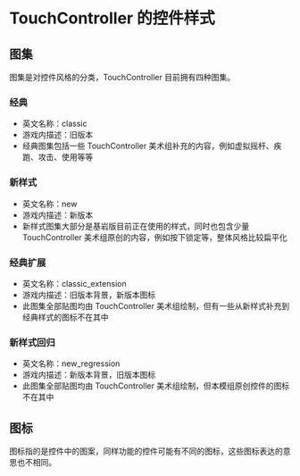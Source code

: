 # TouchController 的控件样式

## 图集

图集是对控件风格的分类，TouchController 目前拥有四种图集。

### 经典

- 英文名称：classic
- 游戏内描述：旧版本
- 经典图集包括一些 TouchController 美术组补充的内容，例如虚拟摇杆、疾跑、攻击、使用等等

### 新样式

- 英文名称：new
- 游戏内描述：新版本
- 新样式图集大部分是基岩版目前正在使用的样式，同时也包含少量 TouchController 美术组原创的内容，例如按下锁定等，整体风格比较扁平化

### 经典扩展

- 英文名称：classic_extension
- 游戏内描述：旧版本背景，新版本图标
- 此图集全部贴图均由 TouchController 美术组绘制，但有一些从新样式补充到经典样式的图标不在其中

### 新样式回归

- 英文名称：new_regression
- 游戏内描述：新版本背景，旧版本图标
- 此图集全部贴图均由 TouchController 美术组绘制，但本模组原创控件的图标不在其中

## 图标

图标指的是控件中的图案，同样功能的控件可能有不同的图标，这些图标表达的意思也不相同。
